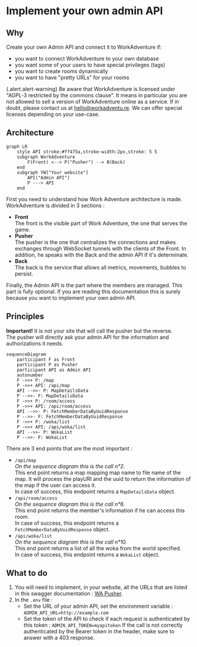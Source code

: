 # Implement your own admin API
## Why
Create your own Admin API and connect it to WorkAdventure if:

- you want to connect WorkAdventure to your own database
- you want some of your users to have special privileges (tags)
- you want to create rooms dynamically
- you want to have "pretty URLs" for your rooms

{.alert.alert-warning}
Be aware that WorkAdventure is licensed under "AGPL-3 restricted by the commons clause". It means in particular you are not allowed to sell a version of WorkAdventure online as a service. If in doubt, please contact us at hello@workadventu.re. We can offer special licenses depending on your use-case.

## Architecture
```mermaid
graph LR
    style API stroke:#ff475a,stroke-width:2px,stroke: 5 5
    subgraph WorkAdventure
        F(Front) <--> P("Pusher") --> B(Back)
    end
    subgraph YW["Your website"]
        API("Admin API")
        P ---> API
    end
```

First you need to understand how Work Adventure architecture is made.
WorkAdventure is divided in 3 sections :
- **Front**<br>
    The front is the visible part of Work Adventure, the one that serves the game.
- **Pusher**<br>
    The pusher is the one that centralizes the connections and makes exchanges through WebSocket tunnels with the clients of the Front.
    In addition, he speaks with the Back and the admin API if it's determinate.
- **Back**<br>
    The back is the service that allows all metrics, movements, bubbles to persist.

Finally, the Admin API is the part where the members are managed. This part is fully optional.
If you are reading this documentation this is surely because you want to implement your own admin API.

## Principles
**Important!** It is not your site that will call the pusher but the reverse.<br>
The pusher will directly ask your admin API for the information and authorizations it needs.

```mermaid
sequenceDiagram
    participant F as Front
    participant P as Pusher
    participant API as Admin API
    autonumber
    F ->>+ P: /map
    P ->>+ API: /api/map
    API -->>- P: MapDetailsData
    P -->>- F: MapDetailsData
    F ->>+ P: /room/access
    P ->>+ API: /api/room/access
    API -->>- P: FetchMemberDataByUuidResponse
    P -->>- F: FetchMemberDataByUuidResponse
    F ->>+ P: /woka/list
    P ->>+ API: /api/woka/list
    API -->>- P: WokaList
    P -->>- F: WokaList
```

There are 3 end points that are the most important :
- `/api/map`<br>
  _On the sequence diagram this is the call n°2._<br>
  This end point returns a map mapping map name to file name of the map.
  It will process the playURI and the uuid to return the information of the map if the user can access it.<br>
  In case of success, this endpoint returns a `MapDetailsData` object.
- `/api/room/access`<br>
  _On the sequence diagram this is the call n°6._<br>
  This end point returns the member's information if he can access this room.<br>
  In case of success, this endpoint returns a `FetchMemberDataByUuidResponse` object.
- `/api/woka/list`<br>
  _On the sequence diagram this is the call n°10._<br>
  This end point returns a list of all the woka from the world specified.<br>
  In case of success, this endpoint returns a `WokaList` object.

## What to do
1. You will need to implement, in your website, all the URLs that are listed in this swagger documentation : [WA Pusher](http://pusher.workadventure.localhost/swagger-ui/).
2. In the `.env` file :
   * Set the URL of your admin API, set the environment variable :
      `ADMIN_API_URL=http://example.com`
   * Set the token of the API to check if each request is authenticated by this token :
      `ADMIN_API_TOKEN=myapitoken`
      If the call is not correctly authenticated by the Bearer token in the header, make sure to answer with a 403 response.
